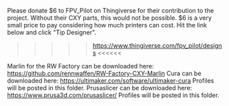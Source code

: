Please donate $6 to FPV_Pilot on Thingiverse for their contribution to the project. 
Without their CXY parts, this would not be possible. $6 is a very small price to pay considering how much printers can cost.
Hit the link below and click "Tip Designer". 
>>>>> https://www.thingiverse.com/fpv_pilot/designs <<<<<<

Marlin for the RW Factory can be downloaded here: 
  https://github.com/rennwaffen/RW-Factory-CXY-Marlin
Cura can be downloaded here: https://ultimaker.com/software/ultimaker-cura
  Profiles will be posted in this folder.
Prusaslicer can be downloaded here: https://www.prusa3d.com/prusaslicer/
  Profiles will be posted in this folder.
